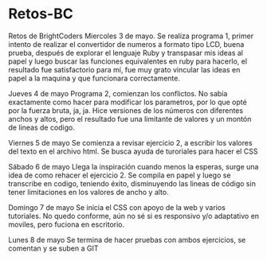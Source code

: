 # Retos-BC
Retos de BrightCoders
Miercoles 3 de mayo.
Se realiza programa 1, primer intento de realizar el convertidor de numeros a formato tipo LCD, buena prueba, 
después de explorar el lenguaje Ruby y transpasar mis ideas al papel y luego buscar las funciones equivalentes
en ruby para hacerlo, el resultado fue satisfactorio para mí, fue muy grato vincular las ideas en papel a la 
maquina y que funcionara correctamente.

Jueves 4 de mayo
Programa 2, comienzan los conflictos. No sabía exactamente como hacer para modificar los parametros, por lo que 
opté por la fuerza bruta, ja, ja. Hice versiones de los números con diferentes anchos y altos, pero el resultado 
fue una limitante de valores y un montón de lineas de codigo.

Viernes 5 de mayo
Se comienza a revisar ejercicio 2, a escribir los valores del texto en el archivo html. Se busca ayuda de turoriales
para hacer el CSS

Sábado 6 de mayo
Llega la inspiración cuando menos la esperas, surge una idea de como rehacer el ejercicio 2. Se compila en papel
y luego se transcribe en codigo, teniendo éxito, disminuyendo las lineas de código sin tener limitaciones en los
valores de ancho y alto.

Domingo 7 de mayo
Se inicia el CSS con apoyo de la web y varios tutoriales. No quedo conforme, aún no sé si es responsivo y/o 
adaptativo en moviles, pero fuciona en escritorio.

Lunes 8 de mayo
Se termina de hacer pruebas con ambos ejercicios, se comentan y se suben a GIT
